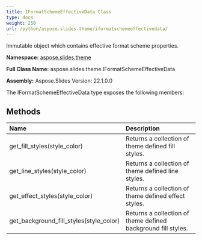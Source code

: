 ```yaml
---
title: IFormatSchemeEffectiveData Class
type: docs
weight: 250
url: /python/aspose.slides.theme/iformatschemeeffectivedata/
---
```


Immutable object which contains effective format scheme properties.

**Namespace:** [aspose.slides.theme](/python/aspose.slides.theme/)

**Full Class Name:** aspose.slides.theme.IFormatSchemeEffectiveData

**Assembly:**  Aspose.Slides Version: 22.1.0.0

The IFormatSchemeEffectiveData type exposes the following members:
## **Methods**
|**Name**|**Description**|
| :- | :- |
|get_fill_styles(style_color)|Returns a collection of theme defined fill styles.|
|get_line_styles(style_color)|Returns a collection of theme defined line styles.|
|get_effect_styles(style_color)|Returns a collection of theme defined effect styles.|
|get_background_fill_styles(style_color)|Returns a collection of theme defined background fill styles.|
